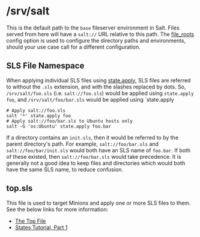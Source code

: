# /srv/salt

This is the default path to the `base` fileserver environment in Salt. Files
served from here will have a `salt://` URL relative to this path. The
[file_roots](https://docs.saltstack.com/en/latest/ref/configuration/master.html#std:conf_master-file_roots)
config option is used to configure the directory paths and environments, should
your use case call for a different configuration.

## SLS File Namespace

When applying individual SLS files using
[state.apply](https://docs.saltstack.com/en/latest/ref/modules/all/salt.modules.state.html#salt.modules.state.apply),
SLS files are referred to without the `.sls` extension, and with the slashes
replaced by dots. So, `/srv/salt/foo.sls` (i.e. `salt://foo.sls`) would be
applied using `state.apply foo`, and `/srv/salt/foo/bar.sls` would be applied
using `state.apply

```
# Apply salt://foo.sls
salt '*' state.apply foo
# Apply salt://foo/bar.sls to Ubuntu hosts only
salt -G 'os:Ubuntu' state.apply foo.bar
```

If a directory contains an `init.sls`, then it would be referred to by the
parent directory's path. For example, `salt://foo/bar.sls` and
`salt://foo/bar/init.sls` would both have an SLS name of `foo.bar`. If both of
these existed, then `salt://foo/bar.sls` would take precedence. It is generally
not a good idea to keep files and directories which would both have the same
SLS name, to reduce confusion.

## top.sls

This file is used to target Minions and apply one or more SLS files to them.
See the below links for more information:
- [The Top File](https://docs.saltstack.com/en/latest/ref/states/top.html)
- [States Tutorial, Part 1](https://docs.saltstack.com/en/latest/topics/tutorials/states_pt1.html)
